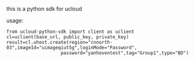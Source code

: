 this is a python sdk for ucloud

usage:


	from ucloud-python-sdk import client as uclient    
	cl=uclient(base_url, public_key, private_key)    
    result=cl.uhost.create(region="cnnorth-03",imageId="uimageqiut5g",loginMode="Password",
						password="yanheventest",tag="Group1",type="BD")

